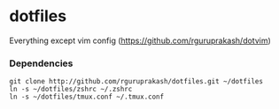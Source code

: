 # dotfiles
Everything except vim config (https://github.com/rguruprakash/dotvim)

### Dependencies
```
git clone http://github.com/rguruprakash/dotfiles.git ~/dotfiles
ln -s ~/dotfiles/zshrc ~/.zshrc
ln -s ~/dotfiles/tmux.conf ~/.tmux.conf
```
